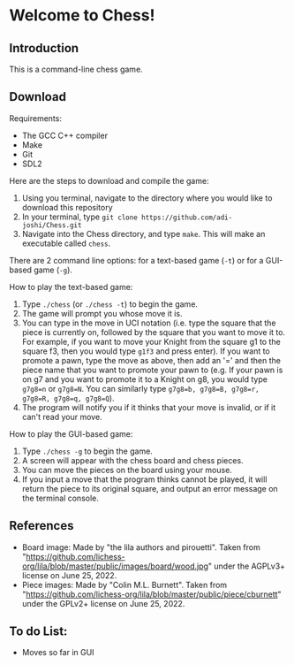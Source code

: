 # Welcome to Chess!

## Introduction

This is a command-line chess game.

## Download

Requirements:

- The GCC C++ compiler
- Make
- Git
- SDL2

Here are the steps to download and compile the game:

1. Using you terminal, navigate to the directory where you would like to download this repository
2. In your terminal, type ```git clone https://github.com/adi-joshi/Chess.git```
3. Navigate into the Chess directory, and type ```make```. This will make an executable called ```chess```.

There are 2 command line options: for a text-based game (```-t```) or for a GUI-based game (```-g```).

How to play the text-based game:

1. Type ```./chess``` (or ```./chess -t```) to begin the game.
2. The game will prompt you whose move it is.
3. You can type in the move in UCI notation (i.e. type the square that the piece is currently on, followed by the square that you want to move it to. For example, if you want to move your Knight from the square g1 to the square f3, then you would type ```g1f3``` and press enter). If you want to promote a pawn, type the move as above, then add an '=' and then the piece name that you want to promote your pawn to (e.g. If your pawn is on g7 and you want to promote it to a Knight on g8, you would type ```g7g8=n``` or ```g7g8=N```. You can similarly type ```g7g8=b, g7g8=B, g7g8=r, g7g8=R, g7g8=q, g7g8=Q```).
4. The program will notify you if it thinks that your move is invalid, or if it can't read your move.

How to play the GUI-based game:
1. Type ```./chess -g``` to begin the game.
2. A screen will appear with the chess board and chess pieces.
3. You can move the pieces on the board using your mouse.
4. If you input a move that the program thinks cannot be played, it will return the piece to its original square, and output an error message on the terminal console.

## References
- Board image: Made by "the lila authors and pirouetti". Taken from "https://github.com/lichess-org/lila/blob/master/public/images/board/wood.jpg" under the AGPLv3+ license on June 25, 2022.
- Piece images: Made by "Colin M.L. Burnett". Taken from "https://github.com/lichess-org/lila/blob/master/public/piece/cburnett" under the GPLv2+ license on June 25, 2022.

## To do List:
- Moves so far in GUI
